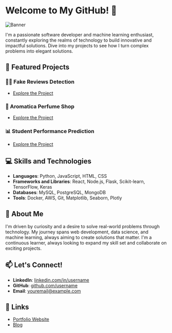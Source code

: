 # Welcome to My GitHub! 👋
![Banner]()

I'm a passionate software developer and machine learning enthusiast, constantly exploring the realms of technology to build innovative and impactful solutions. Dive into my projects to see how I turn complex problems into elegant solutions.

## 🚀 Featured Projects

### 🕵️‍♂️ Fake Reviews Detection
- [Explore the Project](https://github.com/bhavyarathore11/Fake-Reviews-Detection-)

### 🌸 Aromatica Perfume Shop
- [Explore the Project](https://bhavyarathore11.github.io/Aromatica-perfume-shop/index.html)

### 📊 Student Performance Prediction
- [Explore the Project](https://bhavyarathore11.github.io/Student-performance-predictions-/)

## 💻 Skills and Technologies
- **Languages**: Python, JavaScript, HTML, CSS
- **Frameworks and Libraries**: React, Node.js, Flask, Scikit-learn, TensorFlow, Keras
- **Databases**: MySQL, PostgreSQL, MongoDB
- **Tools**: Docker, AWS, Git, Matplotlib, Seaborn, Plotly
## 🌟 About Me
I'm driven by curiosity and a desire to solve real-world problems through technology. My journey spans web development, data science, and machine learning, always aiming to create solutions that matter. I'm a continuous learner, always looking to expand my skill set and collaborate on exciting projects.

## 📫 Let's Connect!
- **LinkedIn**: [linkedin.com/in/username](https://www.linkedin.com/in/username)
- **GitHub**: [github.com/username](https://github.com/username)
- **Email**: youremail@example.com

## 🔗 Links
- [Portfolio Website](https://yourwebsite.com)
- [Blog](https://yourblog.com)

